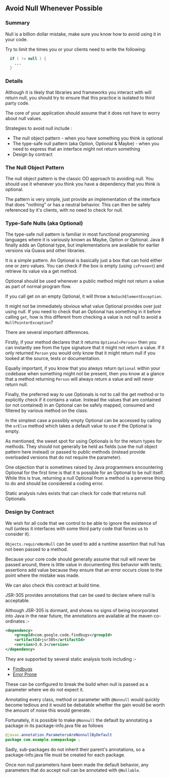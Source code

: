 ## Avoid Null Whenever Possible

### Summary

Null is a billion dollar mistake, make sure you know how to avoid using it in your code.

Try to limit the times you or your clients need to write the following:

```java
  if ( != null ) {
    ...
  }
```
### Details

Although it is likely that libraries and frameworks you interact with will return null, you should try to ensure that this practice is isolated to third party code. 

The core of your application should assume that it does not have to worry about null values. 

Strategies to avoid null include :

* The null object pattern - when you have something you think is optional
* The type-safe null pattern (aka Option, Optional & Maybe) - when you need to express that an interface might not return something
* Design by contract

### The Null Object Pattern

The null object pattern is the classic OO approach to avoiding null. You should use it whenever you think you have a dependency that you think is optional.

The pattern is very simple, just provide an implementation of the interface that does "nothing" or has a neutral behavior. This can then be safely referenced by it's clients, with no need to check for null.

### Type-Safe Nulls (aka Optional)

The type-safe null pattern is familiar in most functional programming languages where it is variously known as Maybe, Option or Optional. Java 8 finally adds an Optional type, but implementations are available for earlier versions via Guava and other libraries.

It is a simple pattern. An Optional is basically just a box that can hold either one or zero values. You can check if the box is empty (using `isPresent`) and retrieve its value via a get method.

Optional should be used whenever a public method might not return a value as part of normal program flow.

If you call get on an empty Optional, it will throw a `NoSuchElementException`.

It might not be immediately obvious what value Optional provides over just using null. If you need to check that an Optional has something in it before calling `get`, how is this different from checking a value is not null to avoid a `NullPointerException`?

There are several important differences.

Firstly, if your method declares that it returns `Optional<Person>` then you can instantly see from the type signature that it might not return a value. If it only returned `Person` you would only know that it might return null if you looked at the source, tests or documentation.

Equally important, if you know that you always return `Optional` within your codebase when something might not be present, then you know at a glance that a method returning `Person` will always return a value and will never return null.

Finally, the preferred way to use Optionals is not to call the get method or to explicitly check if it contains a value. Instead the values that are contained (or not contained) in an Optional can be safely  mapped, consumed and filtered by various method on the class.

In the simplest case a possibly empty Optional can be accessed by calling the `orElse` method which takes a default value to use if the Optional is empty.

As mentioned, the sweet spot for using Optionals is for the return types for methods. They should not generally be held as fields (use the null object pattern here instead) or passed to public methods (instead provide overloaded versions that do not require the parameter).

One objection that is sometimes raised by Java programmers encountering Optional for the first time is that it is possible for an Optional to be null itself. While this is true, returning a null Optional from a method is a perverse thing to do and should be considered a coding error.

Static analysis rules exists that can check for code that returns null Optionals.

### Design by Contract

We wish for all code that we control to be able to ignore the existence of null (unless it interfaces with some third party code that forces us to consider it). 

`Objects.requireNonNull` can be used to add a runtime assertion that null has not been passed to a method.

Because your core code should generally assume that null will never be passed around, there is little value in documenting this behavior with tests; assertions add value because they ensure that an error occurs close to the point where the mistake was made.

We can also check this contract at build time.

JSR-305 provides annotations that can be used to declare where null is acceptable. 

Although JSR-305 is dormant, and shows no signs of being incorporated into Java in the near future, the annotations are available at the maven co-ordinates :-

```xml
<dependency>
    <groupId>com.google.code.findbugs</groupId>
    <artifactId>jsr305</artifactId>
    <version>3.0.1</version>
</dependency>
```

They are supported by several static analysis tools including :-

* [Findbugs](http://findbugs.sourceforge.net/)
* [Error Prone](http://errorprone.info/)

These can be configured to break the build when null is passed as a parameter where we do not expect it.

Annotating every class, method or parameter with `@Nonnull` would quickly become tedious and it would be debatable whether the gain would be worth the amount of noise this would generate.

Fortunately, it is possible to make `@Nonnull` the default by annotating a package in its package-info.java file as follows

```java
@javax.annotation.ParametersAreNonnullByDefault
package com.example.somepackage ;
```

Sadly, sub-packages do not inherit their parent's annotations, so a package-info.java file must be created for each package.

Once non null parameters have been made the default behavior, any parameters that do accept null can be annotated with `@Nullable`.

